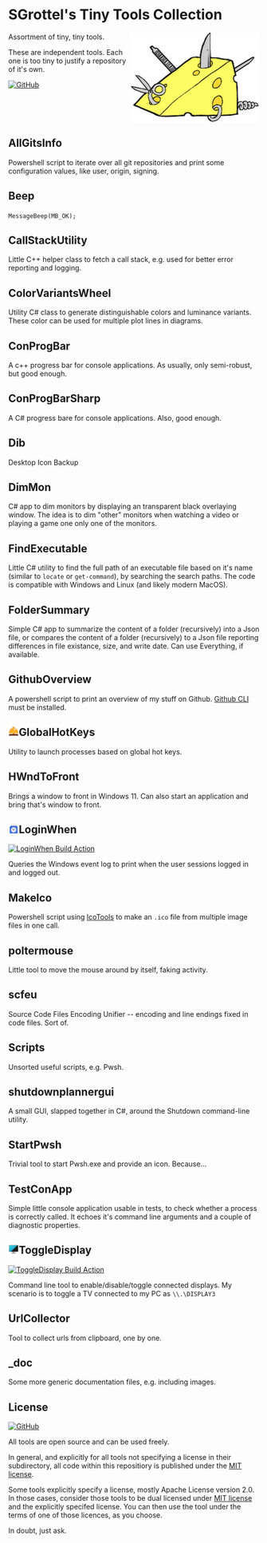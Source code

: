 # SGrottel's Tiny Tools Collection
<img align="right" src="./_doc/swiss%20army%20cheese.png" alt="Swiss Army Cheese">

Assortment of tiny, tiny tools.

These are independent tools.
Each one is too tiny to justify a repository of it's own.

[![GitHub](https://img.shields.io/github/license/sgrottel/tiny-tools-collection)](./LICENSE)

<br clear="both"/>

## AllGitsInfo
Powershell script to iterate over all git repositories and print some configuration values, like user, origin, signing.

## Beep
`MessageBeep(MB_OK);`

## CallStackUtility
Little C++ helper class to fetch a call stack, e.g. used for better error reporting and logging.

## ColorVariantsWheel
Utility C# class to generate distinguishable colors and luminance variants.
These color can be used for multiple plot lines in diagrams.

## ConProgBar
A c++ progress bar for console applications.
As usually, only semi-robust, but good enough.

## ConProgBarSharp
A C# progress bare for console applications.
Also, good enough.

## Dib
Desktop Icon Backup

## DimMon
C# app to dim monitors by displaying an transparent black overlaying window.
The idea is to dim "other" monitors when watching a video or playing a game one only one of the monitors.

## FindExecutable
Little C# utility to find the full path of an executable file based on it's name (similar to `locate` or `get-command`), by searching the search paths.
The code is compatible with Windows and Linux (and likely modern MacOS).

## FolderSummary
Simple C# app to summarize the content of a folder (recursively) into a Json file, or compares the content of a folder (recursively) to a Json file reporting differences in file existance, size, and write date.
Can use Everything, if available.

## GithubOverview
A powershell script to print an overview of my stuff on Github.
[Github CLI](https://cli.github.com/) must be installed.

## GlobalHotKeys  <img align="left" src="./GlobalHotKeys/Bellhop Bell x48.png" style="height:1em" alt="GlobalHotKeys">
Utility to launch processes based on global hot keys.

## HWndToFront
Brings a window to front in Windows 11.
Can also start an application and bring that's window to front.

## LoginWhen  <img align="left" src="./LoginWhen/PunchCardClockx48.png" style="height:1em" alt="LoginWhen">
[![LoginWhen Build Action](https://github.com/sgrottel/tiny-tools-collection/actions/workflows/LoginWhen.yaml/badge.svg)](https://github.com/sgrottel/tiny-tools-collection/actions/workflows/LoginWhen.yaml)

Queries the Windows event log to print when the user sessions logged in and logged out.

## MakeIco
Powershell script using [IcoTools](https://github.com/jtippet/IcoTools) to make an `.ico` file from multiple image files in one call.

## poltermouse
Little tool to move the mouse around by itself, faking activity.

## scfeu
Source Code Files Encoding Unifier -- encoding and line endings fixed in code files. Sort of.

## Scripts
Unsorted useful scripts, e.g. Pwsh.

## shutdownplannergui
A small GUI, slapped together in C#, around the Shutdown command-line utility.

## StartPwsh
Trivial tool to start Pwsh.exe and provide an icon. Because...

## TestConApp
Simple little console application usable in tests, to check whether a process is correctly called.
It echoes it's command line arguments and a couple of diagnostic properties.

## ToggleDisplay  <img align="left" src="./ToggleDisplay/images/ToggleDisplay_x48.png" style="height:1em" alt="ToggleDisplay">
[![ToggleDisplay Build Action](https://github.com/sgrottel/tiny-tools-collection/actions/workflows/ToggleDisplay.yaml/badge.svg)](https://github.com/sgrottel/tiny-tools-collection/actions/workflows/ToggleDisplay.yaml)

Command line tool to enable/disable/toggle connected displays.
My scenario is to toggle a TV connected to my PC as `\\.\DISPLAY3`

## UrlCollector
Tool to collect urls from clipboard, one by one.

## _doc
Some more generic documentation files, e.g. including images.

## License
[![GitHub](https://img.shields.io/github/license/sgrottel/tiny-tools-collection)](./LICENSE)

All tools are open source and can be used freely.

In general, and explicitly for all tools not specifying a license in their subdirectory, all code within this repositiory is published under the [MIT license](./LICENSE).

Some tools explicitly specify a license, mostly Apache License version 2.0.
In those cases, consider those tools to be dual licensed under [MIT license](./LICENSE) and the explicitly specifed license.
You can then use the tool under the terms of one of those licences, as you choose.

In doubt, just ask.
